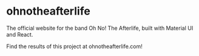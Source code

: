 # ohnotheafterlife
The official website for the band Oh No! The Afterlife, built with Material UI and React.

Find the results of this project at ohnotheafterlife.com!
